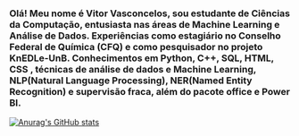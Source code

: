 ### Olá! Meu nome é Vitor Vasconcelos, sou estudante de Ciências da Computação, entusiasta nas áreas de Machine Learning e Análise de Dados. Experiências como estagiário no Conselho Federal de Química (CFQ) e como pesquisador no projeto KnEDLe-UnB. Conhecimentos em Python, C++, SQL, HTML, CSS , técnicas de análise de dados e Machine Learning, NLP(Natural Language Processing), NER(Named Entity Recognition) e supervisão fraca, além do pacote office e Power BI.


[![Anurag's GitHub stats](https://github-readme-stats.vercel.app/api?username=VitorVVO)](https://github.com/anuraghazra/github-readme-stats)
